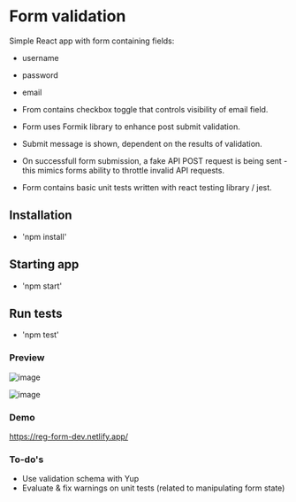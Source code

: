 # Form validation

Simple React app with form containing fields:

- username
- password
- email

- From contains checkbox toggle that controls visibility of email field.
- Form uses Formik library to enhance post submit validation.
- Submit message is shown, dependent on the results of validation.
- On successfull form submission, a fake API POST request is being sent - this mimics forms ability to throttle invalid
  API requests.
- Form contains basic unit tests written with react testing library / jest.

## Installation

- 'npm install'

## Starting app

- 'npm start'

## Run tests

- 'npm test'

### Preview

![image](https://user-images.githubusercontent.com/100487510/202670714-bf608389-4cf2-43a6-a5e8-ec0176240e7a.png)

![image](https://user-images.githubusercontent.com/100487510/202670780-99844c73-a1b5-4933-8385-1eb8f1ddb437.png)


### Demo

https://reg-form-dev.netlify.app/

### To-do's

- Use validation schema with Yup
- Evaluate & fix warnings on unit tests (related to manipulating form state)


